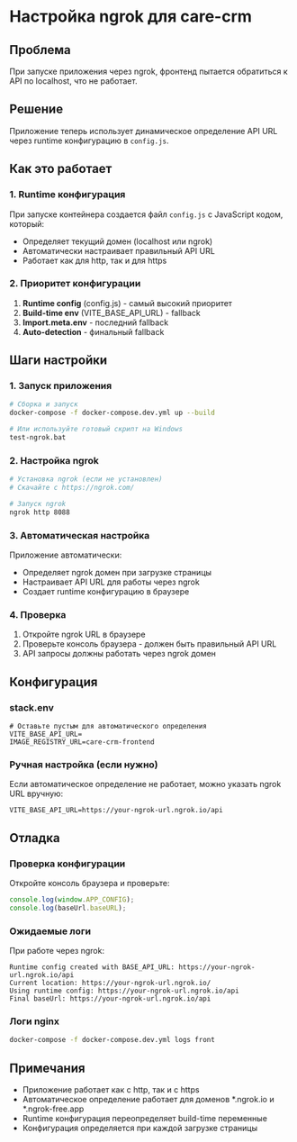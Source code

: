 # Настройка ngrok для care-crm

## Проблема
При запуске приложения через ngrok, фронтенд пытается обратиться к API по localhost, что не работает.

## Решение
Приложение теперь использует динамическое определение API URL через runtime конфигурацию в `config.js`.

## Как это работает

### 1. Runtime конфигурация
При запуске контейнера создается файл `config.js` с JavaScript кодом, который:
- Определяет текущий домен (localhost или ngrok)
- Автоматически настраивает правильный API URL
- Работает как для http, так и для https

### 2. Приоритет конфигурации
1. **Runtime config** (config.js) - самый высокий приоритет
2. **Build-time env** (VITE_BASE_API_URL) - fallback
3. **Import.meta.env** - последний fallback
4. **Auto-detection** - финальный fallback

## Шаги настройки

### 1. Запуск приложения
```bash
# Сборка и запуск
docker-compose -f docker-compose.dev.yml up --build

# Или используйте готовый скрипт на Windows
test-ngrok.bat
```

### 2. Настройка ngrok
```bash
# Установка ngrok (если не установлен)
# Скачайте с https://ngrok.com/

# Запуск ngrok
ngrok http 8088
```

### 3. Автоматическая настройка
Приложение автоматически:
- Определяет ngrok домен при загрузке страницы
- Настраивает API URL для работы через ngrok
- Создает runtime конфигурацию в браузере

### 4. Проверка
1. Откройте ngrok URL в браузере
2. Проверьте консоль браузера - должен быть правильный API URL
3. API запросы должны работать через ngrok домен

## Конфигурация

### stack.env
```env
# Оставьте пустым для автоматического определения
VITE_BASE_API_URL=
IMAGE_REGISTRY_URL=care-crm-frontend
```

### Ручная настройка (если нужно)
Если автоматическое определение не работает, можно указать ngrok URL вручную:
```env
VITE_BASE_API_URL=https://your-ngrok-url.ngrok.io/api
```

## Отладка

### Проверка конфигурации
Откройте консоль браузера и проверьте:
```javascript
console.log(window.APP_CONFIG);
console.log(baseUrl.baseURL);
```

### Ожидаемые логи
При работе через ngrok:
```
Runtime config created with BASE_API_URL: https://your-ngrok-url.ngrok.io/api
Current location: https://your-ngrok-url.ngrok.io/
Using runtime config: https://your-ngrok-url.ngrok.io/api
Final baseUrl: https://your-ngrok-url.ngrok.io/api
```

### Логи nginx
```bash
docker-compose -f docker-compose.dev.yml logs front
```

## Примечания
- Приложение работает как с http, так и с https
- Автоматическое определение работает для доменов *.ngrok.io и *.ngrok-free.app
- Runtime конфигурация переопределяет build-time переменные
- Конфигурация определяется при каждой загрузке страницы
